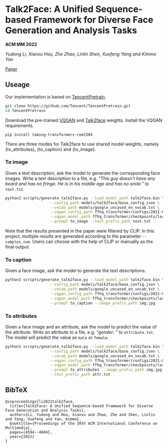 # Talk2Face: A Unified Sequence-based Framework for Diverse Face Generation and Analysis Tasks
**ACM MM 2022**
  
*Yudong Li, Xianxu Hou, Zhe Zhao, Linlin Shen, Xuefeng Yang and Kimmo Yan*


[Paper](https://dl.acm.org/doi/abs/10.1145/3503161.3548205)

## Useage


Our implementation is based on [TencentPretrain](https://github.com/Tencent/TencentPretrain).


```bash
git clone https://github.com/Tencent/TencentPretrain.git
cd TencentPretrain
```

Download the pre-trained [VQGAN](https://k00.fr/yndvfu95) and
[Talk2face](https://drive.google.com/file/d/1dG5EBIniHocKCqEB9QnFaZfsJmXxD0Mn) weights.
Install the VQGAN requirements.

```
pip install taming-transformers-rom1504
```



There are three modes for Talk2face to use shared model weights, namely {to_attributes},
{to_caption} and {to_image}. 

### To image

Given a text description, ask the model to generate the corresponding face images.
Write a text description to a file, e.g. 
*"This guy doesn't have any beard and has no fringe. He is in his middle age and has no smile."*
to `text.txt`.


```bash
python3 scripts/generate_talk2face.py --load_model_path talk2face.bin \
                    --config_path models/talk2face/base_config.json \
                    --vocab_path models/google_uncased_en_vocab.txt \
                    --vqgan_config_path ffhq_transformer/configs/2021-04-23T18-19-01-project.yaml \
                    --vqgan_model_path ffhq_transformer/checkpoints/last.ckpt \
                    --prompt to_image --text_prefix_path text.txt
```

Note that the results presented in the paper were filtered by CLIP. 
In this project, multiple results are generated according to the parameter `--samples_num`.
Users can choose with the help of CLIP or manually as the final output.

### To caption

Given a face image, ask the model to generate the text descriptions.

```bash
python3 scripts/generate_talk2face.py --load_model_path talk2face.bin \
                    --config_path models/talk2face/base_config.json \
                    --vocab_path models/google_uncased_en_vocab.txt \
                    --vqgan_config_path ffhq_transformer/configs/2021-04-23T18-19-01-project.yaml \
                    --vqgan_model_path ffhq_transformer/checkpoints/last.ckpt \
                    --prompt to_caption --image_prefix_path img.jpg
```

### To attributes

Given a face image and an attribute, ask the model to predict the value of the attribute.
Write an attribute to a file, e.g. *"gender: "* to `attribute.txt`. 
The model will predict the value as `male` or `female`.

```bash
python3 scripts/generate_talk2face.py --load_model_path talk2face.bin \
                    --config_path models/talk2face/base_config.json \
                    --vocab_path models/google_uncased_en_vocab.txt \
                    --vqgan_config_path ffhq_transformer/configs/2021-04-23T18-19-01-project.yaml \
                    --vqgan_model_path ffhq_transformer/checkpoints/last.ckpt \
                    --prompt to_attributes --image_prefix_path img.jpg \
                    --text_prefix_path attr.txt 
```

## BibTeX

```
@inproceedings{li2022talk2face,
  title={Talk2Face: A Unified Sequence-based Framework for Diverse Face Generation and Analysis Tasks},
  author={Li, Yudong and Hou, Xianxu and Zhao, Zhe and Shen, Linlin and Yang, Xuefeng and Yan, Kimmo},
  booktitle={Proceedings of the 30th ACM International Conference on Multimedia},
  pages={4594--4604},
  year={2022}
}
```
